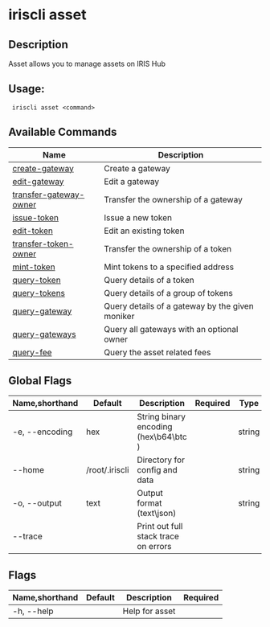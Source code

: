 # iriscli asset

## Description

Asset allows you to manage assets on IRIS Hub

## Usage:

```
 iriscli asset <command>
```


## Available Commands

| Name                                                | Description                                     |
| --------------------------------------------------- | ----------------------------------------------- |
| [create-gateway](create-gateway.md)                 | Create a gateway                                |
| [edit-gateway](edit-gateway.md)                     | Edit a gateway                                  |
| [transfer-gateway-owner](transfer-gateway-owner.md) | Transfer the ownership of a gateway             |
| [issue-token](issue-token.md)                       | Issue a new token                               |
| [edit-token](edit-token.md)                         | Edit an existing token                          |
| [transfer-token-owner](transfer-token-owner.md)     | Transfer the ownership of a token               |
| [mint-token](mint-token.md)                         | Mint tokens to a specified address              |
| [query-token](query-token.md)                       | Query details of a token                        |
| [query-tokens](query-tokens.md)                     | Query details of a group of tokens              |
| [query-gateway](query-gateway.md)                   | Query details of a gateway by the given moniker |
| [query-gateways](query-gateways.md)                 | Query all gateways with an optional owner       |
| [query-fee](query-fee.md)                           | Query the asset related fees                    |


## Global Flags

| Name,shorthand        | Default        | Description                                 | Required | Type   |
| --------------------- | -------------- | ------------------------------------------- | -------- | ------ |
| -e, --encoding        | hex            | String binary encoding (hex\b64\btc )       |          | string |
| --home                | /root/.iriscli | Directory for config and data               |          | string |
| -o, --output          | text           | Output format (text\json)                   |          | string |
| --trace               |                | Print out full stack trace on errors        |          |        |

## Flags

| Name,shorthand | Default | Description    | Required |
| -------------- | ------- | -------------- | -------- |
| -h, --help     |         | Help for asset |          |
